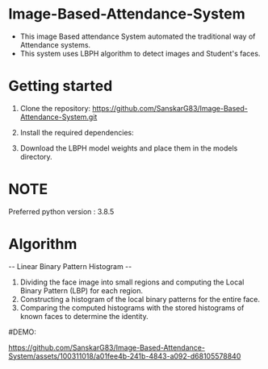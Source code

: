 # Image-Based-Attendance-System

- This image Based attendance System automated the traditional way of Attendance systems. 
- This system uses LBPH algorithm to detect images and Student's faces.


# Getting started
1. Clone the repository:
https://github.com/SanskarG83/Image-Based-Attendance-System.git

2. Install the required dependencies:

3. Download the LBPH model weights and place them in the models directory.


# NOTE

Preferred python version : 3.8.5


# Algorithm

-- Linear Binary Pattern Histogram --
1. Dividing the face image into small regions and computing the Local Binary Pattern (LBP) for each region.
2. Constructing a histogram of the local binary patterns for the entire face.
3. Comparing the computed histograms with the stored histograms of known faces to determine the identity.

#DEMO:

https://github.com/SanskarG83/Image-Based-Attendance-System/assets/100311018/a01fee4b-241b-4843-a092-d68105578840
